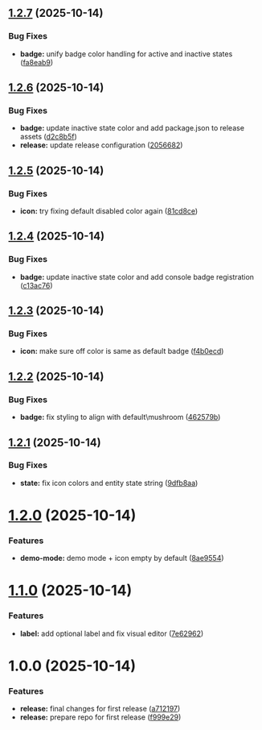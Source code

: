 ## [1.2.7](https://github.com/kibibit/kb-alert-badge/compare/v1.2.6...v1.2.7) (2025-10-14)


### Bug Fixes

* **badge:** unify badge color handling for active and inactive states ([fa8eab9](https://github.com/kibibit/kb-alert-badge/commit/fa8eab985b42b31a61b1c3bf455f810d0832ac7f))

## [1.2.6](https://github.com/kibibit/kb-alert-badge/compare/v1.2.5...v1.2.6) (2025-10-14)


### Bug Fixes

* **badge:** update inactive state color and add package.json to release assets ([d2c8b5f](https://github.com/kibibit/kb-alert-badge/commit/d2c8b5fd445f5583c6b15081a6ea7acf08cb9f7a))
* **release:** update release configuration ([2056682](https://github.com/kibibit/kb-alert-badge/commit/2056682dd30aeb228e9a182218ad9e0c559b7863))

## [1.2.5](https://github.com/kibibit/kb-alert-badge/compare/v1.2.4...v1.2.5) (2025-10-14)


### Bug Fixes

* **icon:** try fixing default disabled color again ([81cd8ce](https://github.com/kibibit/kb-alert-badge/commit/81cd8ce6c1dc14db7211ff2938a2148da0be07a7))

## [1.2.4](https://github.com/kibibit/kb-alert-badge/compare/v1.2.3...v1.2.4) (2025-10-14)


### Bug Fixes

* **badge:** update inactive state color and add console badge registration ([c13ac76](https://github.com/kibibit/kb-alert-badge/commit/c13ac76734cdc9ea47963b40a3f2c13a1fc6533c))

## [1.2.3](https://github.com/kibibit/kb-alert-badge/compare/v1.2.2...v1.2.3) (2025-10-14)


### Bug Fixes

* **icon:** make sure off color is same as default badge ([f4b0ecd](https://github.com/kibibit/kb-alert-badge/commit/f4b0ecd189fb04ec9e3c37302050b23f76efce9e))

## [1.2.2](https://github.com/kibibit/kb-alert-badge/compare/v1.2.1...v1.2.2) (2025-10-14)


### Bug Fixes

* **badge:** fix styling to align with default\mushroom ([462579b](https://github.com/kibibit/kb-alert-badge/commit/462579be36d22e514f6b417f81f7e5c56a6dd711))

## [1.2.1](https://github.com/kibibit/kb-alert-badge/compare/v1.2.0...v1.2.1) (2025-10-14)


### Bug Fixes

* **state:** fix icon colors and entity state string ([9dfb8aa](https://github.com/kibibit/kb-alert-badge/commit/9dfb8aac11b67f1e26ddc03a4c218cf51844bd4c))

# [1.2.0](https://github.com/kibibit/kb-alert-badge/compare/v1.1.0...v1.2.0) (2025-10-14)


### Features

* **demo-mode:** demo mode + icon empty by default ([8ae9554](https://github.com/kibibit/kb-alert-badge/commit/8ae9554bc2894e29532cc366e2df25a358b94ed3))

# [1.1.0](https://github.com/kibibit/kb-alert-badge/compare/v1.0.0...v1.1.0) (2025-10-14)


### Features

* **label:** add optional label and fix visual editor ([7e62962](https://github.com/kibibit/kb-alert-badge/commit/7e62962758055c29d1f76bcc5ab611a2abdd3600))

# 1.0.0 (2025-10-14)


### Features

* **release:** final changes for first release ([a712197](https://github.com/kibibit/kb-alert-badge/commit/a7121977850378cc6febebc2860989a7c883c04b))
* **release:** prepare repo for first release ([f999e29](https://github.com/kibibit/kb-alert-badge/commit/f999e293d8854b4ae77bd9351650a819482f9853))
